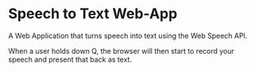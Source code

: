 # Speech to Text Web-App
A Web Application that turns speech into text using the Web Speech API.

When a user holds down Q, the browser will then start to record your speech and present that back as text.
